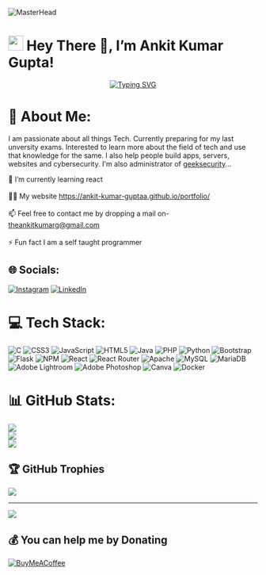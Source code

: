 ![MasterHead](https://logicmojo.com/assets/dist/new_pages/images/js-gif.gif)


# <img src="res/Hi.gif" width="30px" height="30px"> Hey There 👋, I’m Ankit Kumar Gupta!


<p align="center">
  <a href="https://git.io/typing-svg"><img src="https://readme-typing-svg.herokuapp.com?font=Fira+Code&pause=1000&width=435&lines=Hi!+Myself+Ankit+Kumar+Gupta;I'm+front-end+WebDev+And+Ethical+hacker;I+do+relate+to+those+web+Developer+&+Software+Developers;I'm+the+administrator+of+geeksecurity" alt="Typing SVG" /></a></p>

# 💫 About Me:

I am passionate about all things Tech. Currently preparing for my last unversity exams.
Interested to learn more about the field of tech and use that knowledge for the same. I also help people build
apps, servers, websites and cybersecurity. I'm also administrator of <a
href="https://geeksecurity.in/">geeksecurity</a>...

🌱 I’m currently learning react <br><br>👨‍💻 My website https://ankit-kumar-guptaa.github.io/portfolio/<br><br>📫 Feel free to contact me by dropping a mail on- theankitkumarg@gmail.com<br><br>⚡ Fun fact I am a self taught programmer

## 🌐 Socials:

[![Instagram](https://img.shields.io/badge/Instagram-%23E4405F.svg?logo=Instagram&logoColor=white)](https://instagram.com/ankitkumargupta_) [![LinkedIn](https://img.shields.io/badge/LinkedIn-%230077B5.svg?logo=linkedin&logoColor=white)](https://www.linkedin.com/in/ankitkumarguptaa/) 

# 💻 Tech Stack:

![C](https://img.shields.io/badge/c-%2300599C.svg?style=for-the-badge&logo=c&logoColor=white) ![CSS3](https://img.shields.io/badge/css3-%231572B6.svg?style=for-the-badge&logo=css3&logoColor=white) ![JavaScript](https://img.shields.io/badge/javascript-%23323330.svg?style=for-the-badge&logo=javascript&logoColor=%23F7DF1E) ![HTML5](https://img.shields.io/badge/html5-%23E34F26.svg?style=for-the-badge&logo=html5&logoColor=white) ![Java](https://img.shields.io/badge/java-%23ED8B00.svg?style=for-the-badge&logo=java&logoColor=white) ![PHP](https://img.shields.io/badge/php-%23777BB4.svg?style=for-the-badge&logo=php&logoColor=white) ![Python](https://img.shields.io/badge/python-3670A0?style=for-the-badge&logo=python&logoColor=ffdd54) ![Bootstrap](https://img.shields.io/badge/bootstrap-%23563D7C.svg?style=for-the-badge&logo=bootstrap&logoColor=white) ![Flask](https://img.shields.io/badge/flask-%23000.svg?style=for-the-badge&logo=flask&logoColor=white) ![NPM](https://img.shields.io/badge/NPM-%23000000.svg?style=for-the-badge&logo=npm&logoColor=white) ![React](https://img.shields.io/badge/react-%2320232a.svg?style=for-the-badge&logo=react&logoColor=%2361DAFB) ![React Router](https://img.shields.io/badge/React_Router-CA4245?style=for-the-badge&logo=react-router&logoColor=white) ![Apache](https://img.shields.io/badge/apache-%23D42029.svg?style=for-the-badge&logo=apache&logoColor=white) ![MySQL](https://img.shields.io/badge/mysql-%2300f.svg?style=for-the-badge&logo=mysql&logoColor=white) ![MariaDB](https://img.shields.io/badge/MariaDB-003545?style=for-the-badge&logo=mariadb&logoColor=white) ![Adobe Lightroom](https://img.shields.io/badge/Adobe%20Lightroom-31A8FF.svg?style=for-the-badge&logo=Adobe%20Lightroom&logoColor=white) ![Adobe Photoshop](https://img.shields.io/badge/adobephotoshop-%2331A8FF.svg?style=for-the-badge&logo=adobephotoshop&logoColor=white) ![Canva](https://img.shields.io/badge/Canva-%2300C4CC.svg?style=for-the-badge&logo=Canva&logoColor=white) ![Docker](https://img.shields.io/badge/docker-%230db7ed.svg?style=for-the-badge&logo=docker&logoColor=white)

# 📊 GitHub Stats:

![](https://github-readme-stats.vercel.app/api?username=ankit-kumar-guptaa&theme=radical&hide_border=false&include_all_commits=false&count_private=false)<br/>
![](https://github-readme-streak-stats.herokuapp.com/?user=ankit-kumar-guptaa&theme=radical&hide_border=false)<br/>
![](https://github-readme-stats.vercel.app/api/top-langs/?username=VArunBanka&theme=radical&hide_border=false&include_all_commits=false&count_private=false&layout=compact)

## 🏆 GitHub Trophies

![](https://github-profile-trophy.vercel.app/?username=ankit-kumar-guptaa&theme=radical&no-frame=false&no-bg=false&margin-w=4)

---

[![](https://visitcount.itsvg.in/api?id=VArunBanka&icon=0&color=0)](https://visitcount.itsvg.in)

## 💰 You can help me by Donating

[![BuyMeACoffee](https://img.shields.io/badge/Buy%20Me%20a%20Coffee-ffdd00?style=for-the-badge&logo=buy-me-a-coffee&logoColor=black)](https://buymeacoffee.com/ankitkumargupta)

<!-- Proudly created with GPRM ( https://gprm.itsvg.in ) (I know that i can remove this comment but i havent......, also ive made my own changes and made the code to look a lot heck better........) -->
